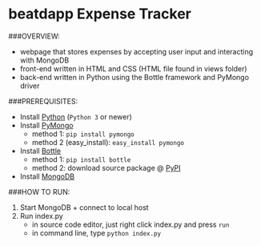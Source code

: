 beatdapp Expense Tracker
==============

###OVERVIEW:
- webpage that stores expenses by accepting user input and interacting
with MongoDB
- front-end written in HTML and CSS (HTML file found in views folder)
- back-end written in Python using the Bottle framework and PyMongo driver

###PREREQUISITES:
- Install [Python](https://www.python.org/downloads/) (`Python 3` or newer)
- Install [PyMongo](https://api.mongodb.com/python/current/installation.html)
    - method 1: `pip install pymongo`
    - method 2 (easy_install): `easy_install pymongo`
- Install [Bottle](https://pypi.org/project/bottle/)
    - method 1: `pip install bottle`
    - method 2: download source package @ [PyPI](https://pypi.org/project/bottle/)
- Install [MongoDB](https://docs.mongodb.com/manual/installation/)

###HOW TO RUN:
1. Start MongoDB + connect to local host
2. Run index.py
    - in source code editor, just right click index.py and press `run`
    - in command line, type `python index.py`




